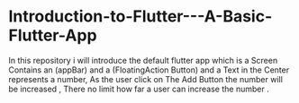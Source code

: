 # Introduction-to-Flutter---A-Basic-Flutter-App
In this repository i will introduce the default flutter app which is a  Screen Contains an (appBar) and  a  (FloatingAction Button) and a Text in the Center represents a number, As the user click on The Add Button   the number will be increased , There no limit how far a user can increase the number .
